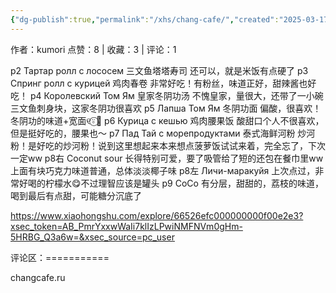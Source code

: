 ```yaml
---
{"dg-publish":true,"permalink":"/xhs/chang-cafe/","created":"2025-03-17T18:25:25.308+08:00","updated":"2025-03-17T20:47:42.625+08:00"}
---
```


作者：kumori
点赞：8   |   收藏：3   |   评论：1

p2 Тартар ролл с лососем 三文鱼塔塔寿司 还可以，就是米饭有点硬了
p3 Спринг ролл с курицей 鸡肉春卷 非常好吃！有粉丝，味道正好，甜辣酱也好吃！
p4 Королевский Том Ям 皇家冬阴功汤 不愧皇家，量很大，还带了一小碗三文鱼刺身块，这家冬阴功很喜欢
p5 Лапша Том Ям 冬阴功面 偏酸，很喜欢！冬阴功的味道+宽面୧⍤⃝🍗
p6 Курица с кешью 鸡肉腰果饭 酸甜口个人不很喜欢，但是挺好吃的，腰果也～
p7 Пад Тай с морепродуктами 泰式海鲜河粉 炒河粉！是好吃的炒河粉！说到这里想起来本来想点菠萝饭试试来着，完全忘了，下次一定ww
p8右 Coconut sour 长得特别可爱，要了吸管给了短的还包在餐巾里ww上面有块巧克力味道普通，总体淡淡椰子味
p8左 Личи-маракуйя 上次点过，非常好喝的柠檬水😋不过理智应该是罐头
p9 CoCo 有分层，甜甜的，荔枝的味道，喝到最后有点甜，可能糖分沉底了

https://www.xiaohongshu.com/explore/66526efc000000000f00e2e3?xsec_token=AB_PmrYxxwWaIi7klIzLPwiNMFNVm0gHm-5HRBG_Q3a6w=&xsec_source=pc_user

评论区：===========

changcafe.ru